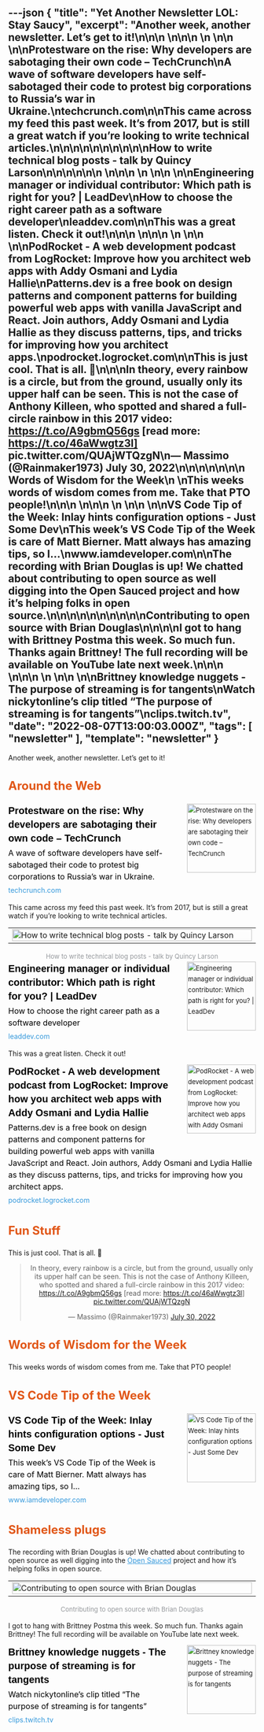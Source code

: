 ---json
{
  "title": "Yet Another Newsletter LOL: Stay Saucy",
  "excerpt": "Another week, another newsletter. Let’s get to it!\n\n\n          \n\n\n \n          \n\n          \n\nProtestware on the rise: Why developers are sabotaging their own code – TechCrunch\nA wave of software developers have self-sabotaged their code to protest big corporations to Russia’s war in Ukraine.\ntechcrunch.com\n\nThis came across my feed this past week. It’s from 2017, but is still a great watch if you’re looking to write technical articles.\n\n\n\n\n\n\n\n\n\nHow to write technical blog posts - talk by Quincy Larson\n\n\n\n\n\n          \n\n\n \n          \n\n          \n\nEngineering manager or individual contributor: Which path is right for you? | LeadDev\nHow to choose the right career path as a software developer\nleaddev.com\n\nThis was a great listen. Check it out!\n\n\n          \n\n\n \n          \n\n          \n\nPodRocket - A web development podcast from LogRocket: Improve how you architect web apps with Addy Osmani and Lydia Hallie\nPatterns.dev is a free book on design patterns and component patterns for building powerful web apps with vanilla JavaScript and React. Join authors, Addy Osmani and Lydia Hallie as they discuss patterns, tips, and tricks for improving how you architect apps.\npodrocket.logrocket.com\n\nThis is just cool. That is all. 🌈\n\n\nIn theory, every rainbow is a circle, but from the ground, usually only its upper half can be seen. This is not the case of Anthony Killeen, who spotted and shared a full-circle rainbow in this 2017 video: https://t.co/A9gbmQ56gs [read more: https://t.co/46aWwgtz3l] pic.twitter.com/QUAjWTQzgN\n— Massimo (@Rainmaker1973) July 30, 2022\n\n\n\n\n\n\n      Words of Wisdom for the Week\n    \nThis weeks words of wisdom comes from me. Take that PTO people!\n\n\n          \n\n\n \n          \n\n          \n\nVS Code Tip of the Week: Inlay hints configuration options - Just Some Dev\nThis week’s VS Code Tip of the Week is care of Matt Bierner. Matt always has amazing tips, so I…\nwww.iamdeveloper.com\n\nThe recording with Brian Douglas is up! We chatted about contributing to open source as well digging into the Open Sauced project and how it’s helping folks in open source.\n\n\n\n\n\n\n\n\n\nContributing to open source with Brian Douglas\n\n\n\nI got to hang with Brittney Postma this week. So much fun. Thanks again Brittney! The full recording will be available on YouTube late next week.\n\n\n          \n\n\n \n          \n\n          \n\nBrittney knowledge nuggets - The purpose of streaming is for tangents\nWatch nickytonline’s clip titled “The purpose of streaming is for tangents”\nclips.twitch.tv",
  "date": "2022-08-07T13:00:03.000Z",
  "tags": [
    "newsletter"
  ],
  "template": "newsletter"
}
---

<p>Another week, another newsletter. Let’s get to it!</p>

<h2 class="header-text" style="cursor:auto;color:#030A10;font-family:-apple-system,BlinkMacSystemFont,'Segoe UI',Helvetica,sans-serif;font-size:24px;font-weight:700;line-height:32px;text-align:left;color: #E15718;">
      Around the Web
    </h2>

<tr><td align="left" style="word-break:break-word;font-size:0px;padding:0px;"><div style="cursor:auto;color:#3B424B;font-family:-apple-system,BlinkMacSystemFont,'Segoe UI',Helvetica,sans-serif;font-size:13px;font-weight: 400;line-height:22px;text-align:left;">
<!--[if mso]>
          <table border="0" cellpadding="0" cellspacing="0" width="140" align="right" style="width:140px;"><tr><td style="padding:0 0 30px 30px;">
          <![endif]-->
<a href="https://techcrunch.com/2022/07/27/protestware-code-sabotage/?utm_campaign=Yet%20Another%20Newsletter%20LOL&amp;utm_medium=email&amp;utm_source=Revue%20newsletter" style="text-decoration: none;" target="_blank">
<img align="right" alt="Protestware on the rise: Why developers are sabotaging their own code – TechCrunch" class="link-image" height="140" src="https://s3.amazonaws.com/revue/items/images/017/218/308/thumb/GettyImages-1069786222.jpg?1659311219" style="padding-left: 30px; padding-bottom: 36px;border:none;border-radius:0;outline:none;text-decoration:none;" width="140"/>
</a> <!--[if mso]>
          </td></tr></table>
          <![endif]-->
<div>
<div class="link-title" style="padding-bottom: 4px;font-weight:700;font-family:Helvetica,-apple-system,BlinkMacSystemFont,Segoe UI,sans-serif;color: #000000;font-size:20px;line-height:28px;"><a href="https://techcrunch.com/2022/07/27/protestware-code-sabotage/?utm_campaign=Yet%20Another%20Newsletter%20LOL&amp;utm_medium=email&amp;utm_source=Revue%20newsletter" style="color: #000000;text-decoration: none;" target="_blank">Protestware on the rise: Why developers are sabotaging their own code – TechCrunch</a></div>
<div class="serif small-text link-description" style="padding-bottom: 4px;font-family:-apple-system,BlinkMacSystemFont,'Segoe UI',Helvetica,sans-serif;font-weight:400;font-size:16px;line-height:24px;color: #000000;"><div class="revue-p" style="margin:0;">A wave of software developers have self-sabotaged their code to protest big corporations to Russia’s war in Ukraine.</div>
</div>
<div class="link-url" style="font-family:-apple-system,BlinkMacSystemFont,'Segoe UI',Helvetica,sans-serif;font-weight:400;font-size:14px;line-height:24px;"><a href="https://techcrunch.com/2022/07/27/protestware-code-sabotage/?utm_campaign=Yet%20Another%20Newsletter%20LOL&amp;utm_medium=email&amp;utm_source=Revue%20newsletter" style="color: #3498DB;text-decoration:none;font-weight:400;" target="_blank">techcrunch.com</a></div>
</div>
</div></td></tr>

<p>This came across my feed this past week. It’s from 2017, but is still a great watch if you’re looking to write technical articles.</p>

<tbody><tr><td align="center" style="word-break:break-word;font-size:0px;padding:0px;"><table align="center" border="0" cellpadding="0" cellspacing="0" role="presentation" style="border-collapse:collapse;border-spacing:0px;"><tbody><tr><td style="width:650px;">
<a href="https://www.youtube.com/watch?utm_campaign=Yet%20Another%20Newsletter%20LOL&amp;utm_medium=email&amp;utm_source=Revue%20newsletter&amp;v=YODPgBadj80" target="_blank">
<img alt="How to write technical blog posts - talk by Quincy Larson" height="auto" src="https://s3.amazonaws.com/revue/items/images/017/235/765/mail/maxresdefault.jpg?1659387942" style="border:none;border-radius:0;display:block;outline:none;text-decoration:none;width:100%;height:auto;" title="How to write technical blog posts - talk by Quincy Larson" width="600"/>
</a></td></tr></tbody></table></td></tr><tr><td align="center" style="word-break:break-word;font-size:0px;padding:0px;padding-top:16px;"><div style="cursor:auto;color:#95989C;font-family:-apple-system,BlinkMacSystemFont,'Segoe UI',Helvetica,sans-serif;font-weight:400;font-size:13px;line-height:21px;text-align:center;">How to write technical blog posts - talk by Quincy Larson</div></td></tr></tbody>

<tr><td align="left" style="word-break:break-word;font-size:0px;padding:0px;"><div style="cursor:auto;color:#3B424B;font-family:-apple-system,BlinkMacSystemFont,'Segoe UI',Helvetica,sans-serif;font-size:13px;font-weight: 400;line-height:22px;text-align:left;">
<!--[if mso]>
          <table border="0" cellpadding="0" cellspacing="0" width="140" align="right" style="width:140px;"><tr><td style="padding:0 0 30px 30px;">
          <![endif]-->
<a href="https://leaddev.com/career-paths-progression-promotion/engineering-manager-or-individual-contributor-which-path-right?utm_campaign=Yet%20Another%20Newsletter%20LOL&amp;utm_medium=email&amp;utm_source=Revue%20newsletter" style="text-decoration: none;" target="_blank">
<img align="right" alt="Engineering manager or individual contributor: Which path is right for you? | LeadDev" class="link-image" height="140" src="https://s3.amazonaws.com/revue/items/images/017/261/622/thumb/Engineering_20manager_20or_20individual_20contributor__20Which_20path_20is_20right_20for_20you_3F.png?1659543846" style="padding-left: 30px; padding-bottom: 36px;border:none;border-radius:0;outline:none;text-decoration:none;" width="140"/>
</a> <!--[if mso]>
          </td></tr></table>
          <![endif]-->
<div>
<div class="link-title" style="padding-bottom: 4px;font-weight:700;font-family:Helvetica,-apple-system,BlinkMacSystemFont,Segoe UI,sans-serif;color: #000000;font-size:20px;line-height:28px;"><a href="https://leaddev.com/career-paths-progression-promotion/engineering-manager-or-individual-contributor-which-path-right?utm_campaign=Yet%20Another%20Newsletter%20LOL&amp;utm_medium=email&amp;utm_source=Revue%20newsletter" style="color: #000000;text-decoration: none;" target="_blank">Engineering manager or individual contributor: Which path is right for you? | LeadDev</a></div>
<div class="serif small-text link-description" style="padding-bottom: 4px;font-family:-apple-system,BlinkMacSystemFont,'Segoe UI',Helvetica,sans-serif;font-weight:400;font-size:16px;line-height:24px;color: #000000;"><div class="revue-p" style="margin:0;">How to choose the right career path as a software developer</div>
</div>
<div class="link-url" style="font-family:-apple-system,BlinkMacSystemFont,'Segoe UI',Helvetica,sans-serif;font-weight:400;font-size:14px;line-height:24px;"><a href="https://leaddev.com/career-paths-progression-promotion/engineering-manager-or-individual-contributor-which-path-right?utm_campaign=Yet%20Another%20Newsletter%20LOL&amp;utm_medium=email&amp;utm_source=Revue%20newsletter" style="color: #3498DB;text-decoration:none;font-weight:400;" target="_blank">leaddev.com</a></div>
</div>
</div></td></tr>

<p>This was a great listen. Check it out!</p>

<tr><td align="left" style="word-break:break-word;font-size:0px;padding:0px;"><div style="cursor:auto;color:#3B424B;font-family:-apple-system,BlinkMacSystemFont,'Segoe UI',Helvetica,sans-serif;font-size:13px;font-weight: 400;line-height:22px;text-align:left;">
<!--[if mso]>
          <table border="0" cellpadding="0" cellspacing="0" width="140" align="right" style="width:140px;"><tr><td style="padding:0 0 30px 30px;">
          <![endif]-->
<a href="https://podrocket.logrocket.com/architect-web-apps?utm_campaign=Yet%20Another%20Newsletter%20LOL&amp;utm_medium=email&amp;utm_source=Revue%20newsletter" style="text-decoration: none;" target="_blank">
<img align="right" alt="PodRocket - A web development podcast from LogRocket: Improve how you architect web apps with Addy Osmani and Lydia Hallie" class="link-image" height="140" src="https://s3.amazonaws.com/revue/items/images/017/269/184/thumb/cover_medium.jpg?1659586009" style="padding-left: 30px; padding-bottom: 36px;border:none;border-radius:0;outline:none;text-decoration:none;" width="140"/>
</a> <!--[if mso]>
          </td></tr></table>
          <![endif]-->
<div>
<div class="link-title" style="padding-bottom: 4px;font-weight:700;font-family:Helvetica,-apple-system,BlinkMacSystemFont,Segoe UI,sans-serif;color: #000000;font-size:20px;line-height:28px;"><a href="https://podrocket.logrocket.com/architect-web-apps?utm_campaign=Yet%20Another%20Newsletter%20LOL&amp;utm_medium=email&amp;utm_source=Revue%20newsletter" style="color: #000000;text-decoration: none;" target="_blank">PodRocket - A web development podcast from LogRocket: Improve how you architect web apps with Addy Osmani and Lydia Hallie</a></div>
<div class="serif small-text link-description" style="padding-bottom: 4px;font-family:-apple-system,BlinkMacSystemFont,'Segoe UI',Helvetica,sans-serif;font-weight:400;font-size:16px;line-height:24px;color: #000000;"><div class="revue-p" style="margin:0;">Patterns.dev is a free book on design patterns and component patterns for building powerful web apps with vanilla JavaScript and React. Join authors, Addy Osmani and Lydia Hallie as they discuss patterns, tips, and tricks for improving how you architect apps.</div>
</div>
<div class="link-url" style="font-family:-apple-system,BlinkMacSystemFont,'Segoe UI',Helvetica,sans-serif;font-weight:400;font-size:14px;line-height:24px;"><a href="https://podrocket.logrocket.com/architect-web-apps?utm_campaign=Yet%20Another%20Newsletter%20LOL&amp;utm_medium=email&amp;utm_source=Revue%20newsletter" style="color: #3498DB;text-decoration:none;font-weight:400;" target="_blank">podrocket.logrocket.com</a></div>
</div>
</div></td></tr>

<h2 class="header-text" style="cursor:auto;color:#030A10;font-family:-apple-system,BlinkMacSystemFont,'Segoe UI',Helvetica,sans-serif;font-size:24px;font-weight:700;line-height:32px;text-align:left;color: #E15718;">
      Fun Stuff
    </h2>

<p>This is just cool. That is all. 🌈</p>

<p><html><body><div><blockquote align="center" class="twitter-tweet" data-dnt="true"><p dir="ltr" lang="en">In theory, every rainbow is a circle, but from the ground, usually only its upper half can be seen. This is not the case of Anthony Killeen, who spotted and shared a full-circle rainbow in this 2017 video: <a href="https://t.co/A9gbmQ56gs">https://t.co/A9gbmQ56gs</a> [read more: <a href="https://t.co/46aWwgtz3l">https://t.co/46aWwgtz3l</a>] <a href="https://t.co/QUAjWTQzgN">pic.twitter.com/QUAjWTQzgN</a></p>— Massimo (@Rainmaker1973) <a href="https://twitter.com/Rainmaker1973/status/1553379891264950272?ref_src=twsrc%5Etfw">July 30, 2022</a></blockquote></p>
<script async="" charset="utf-8" src="https://platform.twitter.com/widgets.js"></script>
<p></div></body></html></p>
<h2 class="header-text" style="cursor:auto;color:#030A10;font-family:-apple-system,BlinkMacSystemFont,'Segoe UI',Helvetica,sans-serif;font-size:24px;font-weight:700;line-height:32px;text-align:left;color: #E15718;">
      Words of Wisdom for the Week
    </h2>

<p>This weeks words of wisdom comes from me. Take that PTO people!</p>

<h2 class="header-text" style="cursor:auto;color:#030A10;font-family:-apple-system,BlinkMacSystemFont,'Segoe UI',Helvetica,sans-serif;font-size:24px;font-weight:700;line-height:32px;text-align:left;color: #E15718;">
      VS Code Tip of the Week
    </h2>

<tr><td align="left" style="word-break:break-word;font-size:0px;padding:0px;"><div style="cursor:auto;color:#3B424B;font-family:-apple-system,BlinkMacSystemFont,'Segoe UI',Helvetica,sans-serif;font-size:13px;font-weight: 400;line-height:22px;text-align:left;">
<!--[if mso]>
          <table border="0" cellpadding="0" cellspacing="0" width="140" align="right" style="width:140px;"><tr><td style="padding:0 0 30px 30px;">
          <![endif]-->
<a href="https://www.iamdeveloper.com/vscodetips/2022/vs-code-tip-of-the-week-inlay-hints-configuration-options-k1a/?utm_campaign=Yet%20Another%20Newsletter%20LOL&amp;utm_medium=email&amp;utm_source=Revue%20newsletter" style="text-decoration: none;" target="_blank">
<img align="right" alt="VS Code Tip of the Week: Inlay hints configuration options - Just Some Dev" class="link-image" height="140" src="https://s3.amazonaws.com/revue/items/images/017/269/460/thumb/twitter-blog-post-social-card_bqhgzt?1659588607" style="padding-left: 30px; padding-bottom: 36px;border:none;border-radius:0;outline:none;text-decoration:none;" width="140"/>
</a> <!--[if mso]>
          </td></tr></table>
          <![endif]-->
<div>
<div class="link-title" style="padding-bottom: 4px;font-weight:700;font-family:Helvetica,-apple-system,BlinkMacSystemFont,Segoe UI,sans-serif;color: #000000;font-size:20px;line-height:28px;"><a href="https://www.iamdeveloper.com/vscodetips/2022/vs-code-tip-of-the-week-inlay-hints-configuration-options-k1a/?utm_campaign=Yet%20Another%20Newsletter%20LOL&amp;utm_medium=email&amp;utm_source=Revue%20newsletter" style="color: #000000;text-decoration: none;" target="_blank">VS Code Tip of the Week: Inlay hints configuration options - Just Some Dev</a></div>
<div class="serif small-text link-description" style="padding-bottom: 4px;font-family:-apple-system,BlinkMacSystemFont,'Segoe UI',Helvetica,sans-serif;font-weight:400;font-size:16px;line-height:24px;color: #000000;"><div class="revue-p" style="margin:0;">This week’s VS Code Tip of the Week is care of Matt Bierner. Matt always has amazing tips, so I…</div>
</div>
<div class="link-url" style="font-family:-apple-system,BlinkMacSystemFont,'Segoe UI',Helvetica,sans-serif;font-weight:400;font-size:14px;line-height:24px;"><a href="https://www.iamdeveloper.com/vscodetips/2022/vs-code-tip-of-the-week-inlay-hints-configuration-options-k1a/?utm_campaign=Yet%20Another%20Newsletter%20LOL&amp;utm_medium=email&amp;utm_source=Revue%20newsletter" style="color: #3498DB;text-decoration:none;font-weight:400;" target="_blank">www.iamdeveloper.com</a></div>
</div>
</div></td></tr>

<h2 class="header-text" style="cursor:auto;color:#030A10;font-family:-apple-system,BlinkMacSystemFont,'Segoe UI',Helvetica,sans-serif;font-size:24px;font-weight:700;line-height:32px;text-align:left;color: #E15718;">
      Shameless plugs
    </h2>

<p>The recording with Brian Douglas is up! We chatted about contributing to open source as well digging into the <a href="https://twitter.com/saucedopen?utm_campaign=Yet%20Another%20Newsletter%20LOL&amp;utm_medium=email&amp;utm_source=Revue%20newsletter" style="color:#3498DB;text-decoration:underline;" target="_blank">Open Sauced</a> project and how it’s helping folks in open source.</p>

<tbody><tr><td align="center" style="word-break:break-word;font-size:0px;padding:0px;"><table align="center" border="0" cellpadding="0" cellspacing="0" role="presentation" style="border-collapse:collapse;border-spacing:0px;"><tbody><tr><td style="width:650px;">
<a href="https://www.youtube.com/watch?utm_campaign=Yet%20Another%20Newsletter%20LOL&amp;utm_medium=email&amp;utm_source=Revue%20newsletter&amp;v=DeBAuW5Kf8c" target="_blank">
<img alt="Contributing to open source with Brian Douglas" height="auto" src="https://s3.amazonaws.com/revue/items/images/017/238/711/mail/hqdefault.jpg?1659409625" style="border:none;border-radius:0;display:block;outline:none;text-decoration:none;width:100%;height:auto;" title="Contributing to open source with Brian Douglas" width="600"/>
</a></td></tr></tbody></table></td></tr><tr><td align="center" style="word-break:break-word;font-size:0px;padding:0px;padding-top:16px;"><div style="cursor:auto;color:#95989C;font-family:-apple-system,BlinkMacSystemFont,'Segoe UI',Helvetica,sans-serif;font-weight:400;font-size:13px;line-height:21px;text-align:center;">Contributing to open source with Brian Douglas</div></td></tr></tbody>

<p>I got to hang with Brittney Postma this week. So much fun. Thanks again Brittney! The full recording will be available on YouTube late next week.</p>

<tr><td align="left" style="word-break:break-word;font-size:0px;padding:0px;"><div style="cursor:auto;color:#3B424B;font-family:-apple-system,BlinkMacSystemFont,'Segoe UI',Helvetica,sans-serif;font-size:13px;font-weight: 400;line-height:22px;text-align:left;">
<!--[if mso]>
          <table border="0" cellpadding="0" cellspacing="0" width="140" align="right" style="width:140px;"><tr><td style="padding:0 0 30px 30px;">
          <![endif]-->
<a href="https://clips.twitch.tv/AcceptableSweetCoyotePrimeMe-HKmUp0frMsCp78pn?utm_campaign=Yet%20Another%20Newsletter%20LOL&amp;utm_medium=email&amp;utm_source=Revue%20newsletter" style="text-decoration: none;" target="_blank">
<img align="right" alt="Brittney knowledge nuggets - The purpose of streaming is for tangents" class="link-image" height="140" src="https://s3.amazonaws.com/revue/items/images/017/269/480/thumb/AT-cm_7C-jwYQhyplKdH6zLAqe_KZw-social-preview.jpg?1659588700" style="padding-left: 30px; padding-bottom: 36px;border:none;border-radius:0;outline:none;text-decoration:none;" width="140"/>
</a> <!--[if mso]>
          </td></tr></table>
          <![endif]-->
<div>
<div class="link-title" style="padding-bottom: 4px;font-weight:700;font-family:Helvetica,-apple-system,BlinkMacSystemFont,Segoe UI,sans-serif;color: #000000;font-size:20px;line-height:28px;"><a href="https://clips.twitch.tv/AcceptableSweetCoyotePrimeMe-HKmUp0frMsCp78pn?utm_campaign=Yet%20Another%20Newsletter%20LOL&amp;utm_medium=email&amp;utm_source=Revue%20newsletter" style="color: #000000;text-decoration: none;" target="_blank">Brittney knowledge nuggets - The purpose of streaming is for tangents</a></div>
<div class="serif small-text link-description" style="padding-bottom: 4px;font-family:-apple-system,BlinkMacSystemFont,'Segoe UI',Helvetica,sans-serif;font-weight:400;font-size:16px;line-height:24px;color: #000000;"><div class="revue-p" style="margin:0;">Watch nickytonline’s clip titled “The purpose of streaming is for tangents”</div>
</div>
<div class="link-url" style="font-family:-apple-system,BlinkMacSystemFont,'Segoe UI',Helvetica,sans-serif;font-weight:400;font-size:14px;line-height:24px;"><a href="https://clips.twitch.tv/AcceptableSweetCoyotePrimeMe-HKmUp0frMsCp78pn?utm_campaign=Yet%20Another%20Newsletter%20LOL&amp;utm_medium=email&amp;utm_source=Revue%20newsletter" style="color: #3498DB;text-decoration:none;font-weight:400;" target="_blank">clips.twitch.tv</a></div>
</div>
</div></td></tr>
